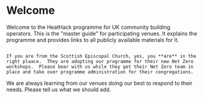 # Welcome

Welcome to the HeatHack programme for UK community building operators.  This is the "master guide" for participating venues.  It explains the programme and provides links to all publicly available materials for it. 

```{admonition} Scottish Episcopal Church

If you are from the Scottish Episcopal Church, yes, you **are** in the right plaace.  They are adopting our programme for their new Net Zero workshops.  Please bear with us while they get their Net Zero team in place and take over programme administration for their congregations.
```
 
We are always learning from our venues doing our best to respond to their needs.  Please tell us what we should add.  
<!-- 
```{note}
Originally this website had supplementary reading materials for the programme.  We  are currently rewriting it to contain almost everything, pointing to Google documents for the rest, to make our programme less confusing.  Please bear with us while we do this. 
```
 -->
